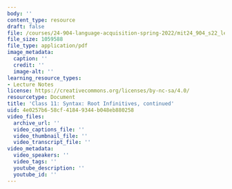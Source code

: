 ```yaml
---
body: ''
content_type: resource
draft: false
file: /courses/24-904-language-acquisition-spring-2022/mit24_904_s22_lec11.pdf
file_size: 1059588
file_type: application/pdf
image_metadata:
  caption: ''
  credit: ''
  image-alt: ''
learning_resource_types:
- Lecture Notes
license: https://creativecommons.org/licenses/by-nc-sa/4.0/
resourcetype: Document
title: 'Class 11: Syntax: Root Infinitives, continued'
uid: 4e0257b6-58cf-4184-9344-b048eb880258
video_files:
  archive_url: ''
  video_captions_file: ''
  video_thumbnail_file: ''
  video_transcript_file: ''
video_metadata:
  video_speakers: ''
  video_tags: ''
  youtube_description: ''
  youtube_id: ''
---
```

